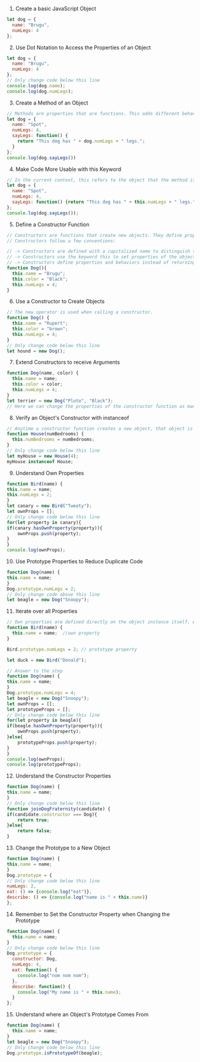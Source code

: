 1. Create a basic JavaScript Object
```js
let dog = {
  name: "Brugu",
  numLegs: 4
};
```

2. Use Dot Notation to Access the Properties of an Object
```js
let dog = {
  name: "Brugu",
  numLegs: 4
};
// Only change code below this line
console.log(dog.name);
console.log(dog.numLegs);
```

3. Create a Method of an Object
```js
// Methods are properties that are functions. This adds different behavior to an object. 
let dog = {
  name: "Spot",
  numLegs: 4,
  sayLegs: function() {
    return "This dog has " + dog.numLegs + " legs.";
  }
};
console.log(dog.sayLegs())
```

4. Make Code More Usable with this Keyword
```js
// In the current context, this refers to the object that the method is associated with: dog. If the object's name is changed to duck, it is not necessary to find all the references to dog in the code. It makes the code reusable and easier to read.
let dog = {
  name: "Spot",
  numLegs: 4,
  sayLegs: function() {return "This dog has " + this.numLegs + " legs.";}
};
console.log(dog.sayLegs());
```

5. Define a Constructor Function
```js
// Constructors are functions that create new objects. They define properties and behaviours that will belong to the new object.
// Constructors follow a few conventions:

// -> Constructors are defined with a capitalized name to distinguish them from other functions that  are not constructors.
// -> Constructors use the keyword this to set properties of the object they will create. Inside the constructor, this refers to the new object it will create.
// -> Constructors define properties and behaviors instead of returning a value as other functions might.
function Dog(){
  this.name = "Brugu";
  this.color = "Black";
  this.numLegs = 4;
}
```

6. Use a Constructor to Create Objects
```js
// The new operator is used when calling a constructor.
function Dog() {
  this.name = "Rupert";
  this.color = "brown";
  this.numLegs = 4;
}
// Only change code below this line
let hound = new Dog();
```

7. Extend Constructors to  receive Arguments
```js
function Dog(name, color) {
  this.name = name;
  this.color = color;
  this.numLegs = 4;
}
let terrier = new Dog("Pluto", "Black");
// Here we can change the properties of the constructor function as many times we want with lesser lines of code and with compactness in the code
```

8. Verify an Object's Constructor with instanceof
```js
// Anytime a constructor function creates a new object, that object is said to be an instance of its constructor. JavaScript gives a convenient way to verify this with the instanceof operator. instanceof allows you to compare an object to a constructor, returning true or false
function House(numBedrooms) {
  this.numBedrooms = numBedrooms;
}
// Only change code below this line
let myHouse = new House(4);
myHouse instanceof House;
```

9. Understand Own Properties
```js
function Bird(name) {
this.name = name;
this.numLegs = 2;
}
let canary = new Bird("Tweety");
let ownProps = [];
// Only change code below this line
for(let property in canary){
if(canary.hasOwnProperty(property)){
    ownProps.push(property);
}
}
console.log(ownProps);
```

10. Use Prototype Properties to Reduce Duplicate Code 
```js
function Dog(name) {
this.name = name;
}
Dog.prototype.numLegs = 2;
// Only change code above this line
let beagle = new Dog("Snoopy");
```

11. Iterate over all Properties
```js
// Own properties are defined directly on the object instance itself. And prototype properties are defined on the prototype.
function Bird(name) {
  this.name = name;  //own property
}

Bird.prototype.numLegs = 2; // prototype property

let duck = new Bird("Donald");

// Answer to the step
function Dog(name) {
this.name = name;
}
Dog.prototype.numLegs = 4;
let beagle = new Dog("Snoopy");
let ownProps = [];
let prototypeProps = [];
// Only change code below this line
for(let property in beagle){
if(beagle.hasOwnProperty(property)){
    ownProps.push(property);
}else{
    prototypeProps.push(property);
}
}
console.log(ownProps);
console.log(prototypeProps);
```

12. Understand the Constructor Properties
```js
function Dog(name) {
this.name = name;
}
// Only change code below this line
function joinDogFraternity(candidate) {
if(candidate.constructor === Dog){
    return true;
}else{
    return false;
}
```

13. Change the Prototype to a New Object
```js
function Dog(name) {
this.name = name;
}
Dog.prototype = {
// Only change code below this line
numLegs: 2,
eat: () => {console.log("eat")},
describe: () => {console.log("name is " + this.name)}
};
```

14. Remember to Set the Constructor Property when Changing the Prototype
```js
function Dog(name) {
  this.name = name;
}
// Only change code below this line
Dog.prototype = {
  constructor: Dog,
  numLegs: 4,
  eat: function() {
    console.log("nom nom nom");
  },
  describe: function() {
    console.log("My name is " + this.name);
  }
};
```

15. Understand where an Object's Prototype Comes From
```js
function Dog(name) {
  this.name = name;
}
let beagle = new Dog("Snoopy");
// Only change code below this line
Dog.prototype.isPrototypeOf(beagle);
```